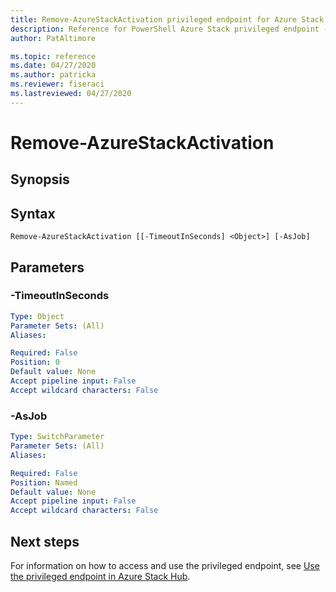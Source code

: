 ```yaml
---
title: Remove-AzureStackActivation privileged endpoint for Azure Stack Hub
description: Reference for PowerShell Azure Stack privileged endpoint - Remove-AzureStackActivation
author: PatAltimore

ms.topic: reference
ms.date: 04/27/2020
ms.author: patricka
ms.reviewer: fiseraci
ms.lastreviewed: 04/27/2020
---
```


# Remove-AzureStackActivation

## Synopsis

## Syntax

```
Remove-AzureStackActivation [[-TimeoutInSeconds] <Object>] [-AsJob]
```

## Parameters

### -TimeoutInSeconds
 

```yaml
Type: Object
Parameter Sets: (All)
Aliases:

Required: False
Position: 0
Default value: None
Accept pipeline input: False
Accept wildcard characters: False
```

### -AsJob


```yaml
Type: SwitchParameter
Parameter Sets: (All)
Aliases:

Required: False
Position: Named
Default value: None
Accept pipeline input: False
Accept wildcard characters: False
```


## Next steps

For information on how to access and use the privileged endpoint, see [Use the privileged endpoint in Azure Stack Hub](../../operator/azure-stack-privileged-endpoint.md).
